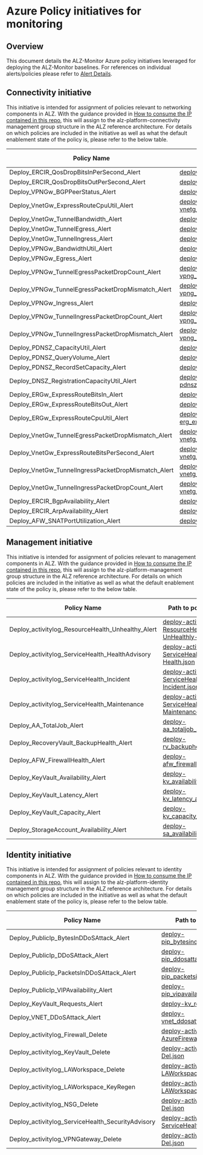 # Azure Policy initiatives for monitoring

## Overview

This document details the ALZ-Monitor Azure policy initiatives leveraged for deploying the ALZ-Monitor baselines. For references on individual alerts/policies please refer to [Alert Details](https://github.com/Azure/alz-monitor/wiki/AlertsDetails).

## Connectivity initiative

This initiative is intended for assignment of policies relevant to networking components in ALZ. With the guidance provided in [How to consume the IP contained in this repo](https://github.com/Azure/alz-monitor/wiki/ConsumerGuide), this will assign to the alz-platform-connectivity management group structure in the ALZ reference architecture. For details on which policies are included in the initiative as well as what the default enablement state of the policy is, please refer to the below table. 

| **Policy Name** | **Path to policy json file** | **Policy default effect** |
|----------|----------|----------|
| Deploy_ERCIR_QosDropBitsInPerSecond_Alert | [deploy-ercir_qosdropsbitsin_alert.json](https://github.com/Azure/alz-monitor/blob/main/src/resources/Microsoft.Authorization/policyDefinitions/deploy-ercir_qosdropsbitsin_alert.json) | deployIfNotExists |
| Deploy_ERCIR_QosDropBitsOutPerSecond_Alert | [deploy-ercir_qosdropsbitsout_alert.json](https://github.com/Azure/alz-monitor/blob/main/src/resources/Microsoft.Authorization/policyDefinitions/deploy-ercir_qosdropsbitsout_alert.json) | deployIfNotExists|
| Deploy_VPNGw_BGPPeerStatus_Alert | [deploy-vpng_bgppeerstatus_alert.json](https://github.com/Azure/alz-monitor/blob/main/src/resources/Microsoft.Authorization/policyDefinitions/deploy-vpng_bgppeerstatus_alert.json) | deployIfNotExists|
| Deploy_VnetGw_ExpressRouteCpuUtil_Alert | [deploy-vnetg_expressroutecpuutilization_alert.json](https://github.com/Azure/alz-monitor/blob/main/src/resources/Microsoft.Authorization/policyDefinitions/deploy-vnetg_expressroutecpuutilization_alert.json) | deployIfNotExists|
| Deploy_VnetGw_TunnelBandwidth_Alert | [deploy-vnetg_bandwidthutilization_alert.json](https://github.com/Azure/alz-monitor/blob/main/src/resources/Microsoft.Authorization/policyDefinitions/deploy-vnetg_bandwidthutilization_alert.json) | deployIfNotExists |
| Deploy_VnetGw_TunnelEgress_Alert | [deploy-vnetg_egress_alert.json](https://github.com/Azure/alz-monitor/blob/main/src/resources/Microsoft.Authorization/policyDefinitions/deploy-vnetg_egress_alert.json) | disabled|
| Deploy_VnetGw_TunnelIngress_Alert | [deploy-vnetg_ingress_alert.json](https://github.com/Azure/alz-monitor/blob/main/src/resources/Microsoft.Authorization/policyDefinitions/deploy-vnetg_ingress_alert.json) | disabled |
| Deploy_VPNGw_BandwidthUtil_Alert | [deploy-vpng_bandwidthutilization_alert.json](https://github.com/Azure/alz-monitor/blob/main/src/resources/Microsoft.Authorization/policyDefinitions/deploy-vpng_bandwidthutilization_alert.json) | deployIfNotExists |
| Deploy_VPNGw_Egress_Alert | [deploy-vpng_egress_alert.json](https://github.com/Azure/alz-monitor/blob/main/src/resources/Microsoft.Authorization/policyDefinitions/deploy-vpng_egress_alert.json) | disabled |
| Deploy_VPNGw_TunnelEgressPacketDropCount_Alert | [deploy-vpng_egresspacketdropcount_alert.json](https://github.com/Azure/alz-monitor/blob/main/src/resources/Microsoft.Authorization/policyDefinitions/deploy-vpng_egresspacketdropcount_alert.json) | deployIfNotExists|
| Deploy_VPNGw_TunnelEgressPacketDropMismatch_Alert | [deploy-vpng_egresspacketdropmismatch_alert.json](https://github.com/Azure/alz-monitor/blob/main/src/resources/Microsoft.Authorization/policyDefinitions/deploy-vpng_egresspacketdropmismatch_alert.json) | deployIfNotExists|
| Deploy_VPNGw_Ingress_Alert | [deploy-vpng_ingress_alert.json](https://github.com/Azure/alz-monitor/blob/main/src/resources/Microsoft.Authorization/policyDefinitions/deploy-vpng_ingress_alert.json) | disabled |
| Deploy_VPNGw_TunnelIngressPacketDropCount_Alert | [deploy-vpng_ingresspacketdropcount_alert.json](https://github.com/Azure/alz-monitor/blob/main/src/resources/Microsoft.Authorization/policyDefinitions/deploy-vpng_ingresspacketdropcount_alert.json) | deployIfNotExists|
| Deploy_VPNGw_TunnelIngressPacketDropMismatch_Alert | [deploy-vpng_ingresspacketdropmismatch_alert.json](https://github.com/Azure/alz-monitor/blob/main/src/resources/Microsoft.Authorization/policyDefinitions/deploy-vpng_ingresspacketdropmismatch_alert.json) | deployIfNotExists |
| Deploy_PDNSZ_CapacityUtil_Alert | [deploy-pdnsz_capacityutilization_alert.json](https://github.com/Azure/alz-monitor/blob/main/src/resources/Microsoft.Authorization/policyDefinitions/deploy-pdnsz_capacityutilization_alert.json) | deployIfNotExists|
| Deploy_PDNSZ_QueryVolume_Alert | [deploy-pdnsz_queryvolume_alert.json](https://github.com/Azure/alz-monitor/blob/main/src/resources/Microsoft.Authorization/policyDefinitions/deploy-pdnsz_queryvolume_alert.json) | disabled |
| Deploy_PDNSZ_RecordSetCapacity_Alert | [deploy-pdnsz_recordsetcapacity_alert.json](https://github.com/Azure/alz-monitor/blob/main/src/resources/Microsoft.Authorization/policyDefinitions/deploy-pdnsz_recordsetcapacity_alert.json) | deployIfNotExists |
| Deploy_DNSZ_RegistrationCapacityUtil_Alert | [deploy-pdnsz_registrationcapacityutilization_alert.json](https://github.com/Azure/alz-monitor/blob/main/src/resources/Microsoft.Authorization/policyDefinitions/deploy-pdnsz_registrationcapacityutilization_alert.json) | deployIfNotExists|
| Deploy_ERGw_ExpressRouteBitsIn_Alert | [deploy-erg_bitsinpersecond_alert.json](https://github.com/Azure/alz-monitor/blob/main/src/resources/Microsoft.Authorization/policyDefinitions/deploy-erg_bitsinpersecond_alert.json) | disabled|
| Deploy_ERGw_ExpressRouteBitsOut_Alert | [deploy-erg_bitsoutpersecond_alert.json](https://github.com/Azure/alz-monitor/blob/main/src/resources/Microsoft.Authorization/policyDefinitions/deploy-erg_bitsoutpersecond_alert.json) | disabled|
| Deploy_ERGw_ExpressRouteCpuUtil_Alert | [deploy-erg_expressroutecpuutilization_alert.json](https://github.com/Azure/alz-monitor/blob/main/src/resources/Microsoft.Authorization/policyDefinitions/deploy-erg_expressroutecpuutilization_alert.json) | deployIfNotExists |
| Deploy_VnetGw_TunnelEgressPacketDropMismatch_Alert | [deploy-vnetg_egresspacketdropmismatch_alert.json](https://github.com/Azure/alz-monitor/blob/main/src/resources/Microsoft.Authorization/policyDefinitions/deploy-vnetg_egresspacketdropmismatch_alert.json) | deployIfNotExists |
| Deploy_VnetGw_ExpressRouteBitsPerSecond_Alert | [deploy-vnetg_expressroutebitspersecond_alert.json](https://github.com/Azure/alz-monitor/blob/main/src/resources/Microsoft.Authorization/policyDefinitions/deploy-vnetg_expressroutebitspersecond_alert.json) | deployIfNotExists |
| Deploy_VnetGw_TunnelIngressPacketDropMismatch_Alert | [deploy-vnetg_ingresspacketdropmismatch_alert.json](https://github.com/Azure/alz-monitor/blob/main/src/resources/Microsoft.Authorization/policyDefinitions/deploy-vnetg_ingresspacketdropmismatch_alert.json) | deployIfNotExists |
| Deploy_VnetGw_TunnelIngressPacketDropCount_Alert | [deploy-vnetg_ingresspacketdropcount_alert.json](https://github.com/Azure/alz-monitor/blob/main/src/resources/Microsoft.Authorization/policyDefinitions/deploy-vnetg_ingresspacketdropcount_alert.json) | deployIfNotExists |
| Deploy_ERCIR_BgpAvailability_Alert | [deploy-ercir_bgpavailability_alert.json](https://github.com/Azure/alz-monitor/blob/main/src/resources/Microsoft.Authorization/policyDefinitions/deploy-ercir_bgpavailability_alert.json) | deployIfNotExists |
| Deploy_ERCIR_ArpAvailability_Alert | [deploy-ercir_arpavailability_alert.json](https://github.com/Azure/alz-monitor/blob/main/src/resources/Microsoft.Authorization/policyDefinitions/deploy-ercir_arpavailability_alert.json) | deployIfNotExists |
| Deploy_AFW_SNATPortUtilization_Alert | [deploy-afw_snatportutilization_alert.json](https://github.com/Azure/alz-monitor/blob/main/src/resources/Microsoft.Authorization/policyDefinitions/deploy-afw_snatportutilization_alert.json) | deployIfNotExists |

## Management initiative

This initiative is intended for assignment of policies relevant to management components in ALZ. With the guidance provided in [How to consume the IP contained in this repo](https://github.com/Azure/alz-monitor/wiki/ConsumerGuide), this will assign to the alz-platform-management group structure in the ALZ reference architecture. For details on which policies are included in the initiative as well as what the default enablement state of the policy is, please refer to the below table. 

| **Policy Name** | **Path to policy json file** | **Policy default effect** |
|----------|----------|----------|
| Deploy_activitylog_ResourceHealth_Unhealthy_Alert | [deploy-activitylog-ResourceHealth-UnHealthly-alert.json](https://github.com/Azure/alz-monitor/blob/main/src/resources/Microsoft.Authorization/policyDefinitions/deploy-activitylog-ResourceHealth-UnHealthly-alert.json) | deployIfNotExists |
| Deploy_activitylog_ServiceHealth_HealthAdvisory | [deploy-activitylog-ServiceHealth-Health.json](https://github.com/Azure/alz-monitor/blob/main/src/resources/Microsoft.Authorization/policyDefinitions/deploy-activitylog-ServiceHealth-Health.json)  | deployIfNotExists |
| Deploy_activitylog_ServiceHealth_Incident | [deploy-activitylog-ServiceHealth-Incident.json](https://github.com/Azure/alz-monitor/blob/main/src/resources/Microsoft.Authorization/policyDefinitions/deploy-activitylog-ServiceHealth-Incident.json)  | deployIfNotExists |
| Deploy_activitylog_ServiceHealth_Maintenance | [deploy-activitylog-ServiceHealth-Maintenance.json](https://github.com/Azure/alz-monitor/blob/main/src/resources/Microsoft.Authorization/policyDefinitions/deploy-activitylog-ServiceHealth-Maintenance.json)  | deployIfNotExists |
| Deploy_AA_TotalJob_Alert | [deploy-aa_totaljob_alert.json](https://github.com/Azure/alz-monitor/blob/main/src/resources/Microsoft.Authorization/policyDefinitions/deploy-aa_totaljob_alert.json) | deployIfNotExists |
| Deploy_RecoveryVault_BackupHealth_Alert | [deploy-rv_backuphealth_alert.json](https://github.com/Azure/alz-monitor/blob/main/src/resources/Microsoft.Authorization/policyDefinitions/deploy-rv_backuphealth_alert.json)  | deployIfNotExists |
| Deploy_AFW_FirewallHealth_Alert | [deploy-afw_firewallhealth_alert](https://github.com/Azure/alz-monitor/blob/main/src/resources/Microsoft.Authorization/policyDefinitions/deploy-afw_firewallhealth_alert.json)  | deployIfNotExists |
| Deploy_KeyVault_Availability_Alert | [deploy-kv_availability_alert.json](https://github.com/Azure/alz-monitor/blob/main/src/resources/Microsoft.Authorization/policyDefinitions/deploy-kv_availability_alert.json)  | disabled |
| Deploy_KeyVault_Latency_Alert | [deploy-kv_latency_alert.json](https://github.com/Azure/alz-monitor/blob/main/src/resources/Microsoft.Authorization/policyDefinitions/deploy-kv_latency_alert.json)  | disabled |
| Deploy_KeyVault_Capacity_Alert | [deploy-kv_capacity_alert.json](https://github.com/Azure/alz-monitor/blob/main/src/resources/Microsoft.Authorization/policyDefinitions/deploy-kv_capacity_alert.json)  | disabled |
| Deploy_StorageAccount_Availability_Alert | [deploy-sa_availability_alert.json](https://github.com/Azure/alz-monitor/blob/main/src/resources/Microsoft.Authorization/policyDefinitions/deploy-sa_availability_alert.json)  | deployIfNotExists |

## Identity initiative

This initiative is intended for assignment of policies relevant to identity components in ALZ. With the guidance provided in [How to consume the IP contained in this repo](https://github.com/Azure/alz-monitor/wiki/ConsumerGuide), this will assign to the alz-platform-identity management group structure in the ALZ reference architecture. For details on which policies are included in the initiative as well as what the default enablement state of the policy is, please refer to the below table. 

| **Policy Name** | **Path to policy json file** | **Policy default effect** |
|----------|----------|----------|
| Deploy_PublicIp_BytesInDDoSAttack_Alert | [deploy-pip_bytesinddosattack_alert.json](https://github.com/Azure/alz-monitor/blob/main/src/resources/Microsoft.Authorization/policyDefinitions/deploy-pip_bytesinddosattack_alert.json) | disabled |
| Deploy_PublicIp_DDoSAttack_Alert | [deploy-pip_ddosattack_alert.json](https://github.com/Azure/alz-monitor/blob/main/src/resources/Microsoft.Authorization/policyDefinitions/deploy-pip_ddosattack_alert.json)  | deployIfNotExists |
| Deploy_PublicIp_PacketsInDDoSAttack_Alert | [deploy-pip_packetsinddos_alert.json](https://github.com/Azure/alz-monitor/blob/main/src/resources/Microsoft.Authorization/policyDefinitions/deploy-pip_packetsinddos_alert.json)  | disabled |
| Deploy_PublicIp_VIPAvailability_Alert | [deploy-pip_vipavailability_alert.json](https://github.com/Azure/alz-monitor/blob/main/src/resources/Microsoft.Authorization/policyDefinitions/deploy-pip_vipavailability_alert.json)  | deployIfNotExists |
| Deploy_KeyVault_Requests_Alert | [deploy-kv_requests_alert.json](https://github.com/Azure/alz-monitor/blob/main/src/resources/Microsoft.Authorization/policyDefinitions/deploy-kv_requests_alert.json) | disabled |
| Deploy_VNET_DDoSAttack_Alert | [deploy-vnet_ddosattack_alert.json](https://github.com/Azure/alz-monitor/blob/main/src/resources/Microsoft.Authorization/policyDefinitions/deploy-vnet_ddosattack_alert.json)  | deployIfNotExists |
| Deploy_activitylog_Firewall_Delete | [deploy-activitylog-AzureFirewall-Del.json](https://github.com/Azure/alz-monitor/blob/main/src/resources/Microsoft.Authorization/policyDefinitions/deploy-activitylog-AzureFirewall-Del.json)  | deployIfNotExists |
| Deploy_activitylog_KeyVault_Delete | [deploy-activitylog-KeyVault-Del.json](https://github.com/Azure/alz-monitor/blob/main/src/resources/Microsoft.Authorization/policyDefinitions/deploy-activitylog-KeyVault-Del.json)  | deployIfNotExists |
| Deploy_activitylog_LAWorkspace_Delete | [deploy-activitylog-LAWorkspace-Del.json](https://github.com/Azure/alz-monitor/blob/main/src/resources/Microsoft.Authorization/policyDefinitions/deploy-activitylog-LAWorkspace-Del.json)  | deployIfNotExists |
| Deploy_activitylog_LAWorkspace_KeyRegen | [deploy-activitylog-LAWorkspace-ReGen.json](https://github.com/Azure/alz-monitor/blob/main/src/resources/Microsoft.Authorization/policyDefinitions/deploy-activitylog-LAWorkspace-ReGen.json)  | deployIfNotExists |
| Deploy_activitylog_NSG_Delete | [deploy-activitylog-NSG-Del.json](https://github.com/Azure/alz-monitor/blob/main/src/resources/Microsoft.Authorization/policyDefinitions/deploy-activitylog-NSG-Del.json)  | deployIfNotExists |
| Deploy_activitylog_ServiceHealth_SecurityAdvisory | [deploy-activitylog-ServiceHealth-Security.json](https://github.com/Azure/alz-monitor/blob/main/src/resources/Microsoft.Authorization/policyDefinitions/deploy-activitylog-ServiceHealth-Security.json)  | deployIfNotExists |
| Deploy_activitylog_VPNGateway_Delete | [deploy-activitylog-VPNGate-Del.json](https://github.com/Azure/alz-monitor/blob/main/src/resources/Microsoft.Authorization/policyDefinitions/deploy-activitylog-VPNGate-Del.json)  | deployIfNotExists |
